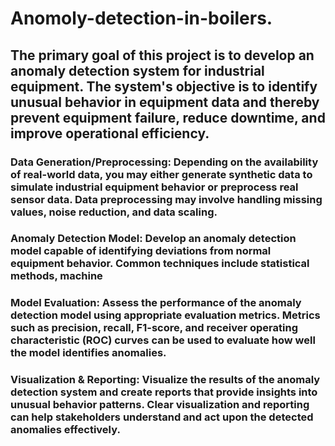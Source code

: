 # Anomoly-detection-in-boilers.
## The primary goal of this project is to develop an anomaly detection system for industrial equipment. The system's objective is to identify unusual behavior in equipment data and thereby prevent equipment failure, reduce downtime, and improve operational efficiency.

### Data Generation/Preprocessing: Depending on the availability of real-world data, you may either generate synthetic data to simulate industrial equipment behavior or preprocess real sensor data. Data preprocessing may involve handling missing values, noise reduction, and data scaling.
### Anomaly Detection Model: Develop an anomaly detection model capable of identifying deviations from normal equipment behavior. Common techniques include statistical methods, machine 
### Model Evaluation: Assess the performance of the anomaly detection model using appropriate evaluation metrics. Metrics such as precision, recall, F1-score, and receiver operating characteristic (ROC) curves can be used to evaluate how well the model identifies anomalies.
### Visualization & Reporting: Visualize the results of the anomaly detection system and create reports that provide insights into unusual behavior patterns. Clear visualization and reporting can help stakeholders understand and act upon the detected anomalies effectively.
